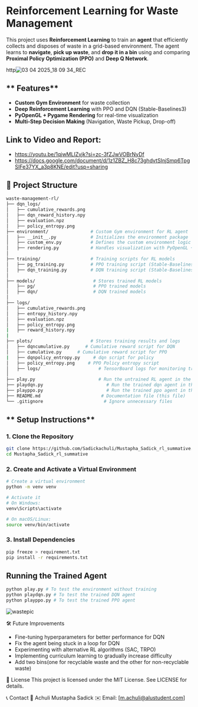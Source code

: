 # **Reinforcement Learning for Waste Management**  

This project uses **Reinforcement Learning** to train an **agent** that efficiently collects and disposes of waste in a grid-based environment. The agent learns to **navigate**, **pick up waste**, and **drop it in a bin** using and comparing **Proximal Policy Optimization (PPO)** and **Deep Q Network**.


http![03 04 2025_18 09 34_REC](https://github.com/user-attachments/assets/541ca14e-e870-42f3-9609-5ca8bdeb2cb1)



## ** Features**
-  **Custom Gym Environment** for waste collection  
-  **Deep Reinforcement Learning** with PPO and DQN (Stable-Baselines3)  
-  **PyOpenGL + Pygame Rendering** for real-time visualization  
-  **Multi-Step Decision Making** (Navigation, Waste Pickup, Drop-off)  

## **Link to Video and Report:**

- https://youtu.be/1qjwMLIZvjk?si=zc-3fZJwVOBrNyDf
- https://docs.google.com/document/d/1z1ZBZ_H8c73ghdvtSInjSmp6TpgSIFe37YX_a3p8KNE/edit?usp=sharing

## **📂 Project Structure**
```bash
waste-management-rl/
├── dqn_logs/                
│   ├── cumulative_rewards.png          
│   ├── dqn_reward_history.npy         
│   ├── evaluation.npz          
│   ├── policy_entropy.png              
├── environment/                # Custom Gym environment for RL agent
│   ├── __init__.py             # Initializes the environment package
│   ├── custom_env.py           # Defines the custom environment logic
│   ├── rendering.py            # Handles visualization with PyOpenGL + Pygame
│
├── training/                   # Training scripts for RL models
│   ├── pg_training.py          # PPO training script (Stable-Baselines3)
│   ├── dqn_training.py         # DQN training script (Stable-Baselines3)
│
├── models/                      # Stores trained RL models
│   ├── pg/                      # PPO trained models
│   ├── dqn/                     # DQN trained models
│
├── logs/                
│   ├── cumulative_rewards.png          
│   ├── entropy_history.npy         
│   ├── evaluation.npz          
│   ├── policy_entropy.png 
|   ├── reward_history.npy 
|
├── plots/                      # Stores training results and logs
│   ├── dqncumulative.py      # Cumulative reward script for DQN
│   ├── cumulative.py      # Cumulative reward script for PPO
|   ├── dqnpolicy_entropy.py     # dqn script for policy
│   ├── policy_entropy.png     # PPO Policy entropy script
│   ├── logs/                      # TensorBoard logs for monitoring training
│
├── play.py                        # Run the untrained RL agent in the environment
├── playdqn.py                        # Run the trained dqn agent in the environment
├── playppo.py                        # Run the trained ppo agent in the environment
├── README.md                       # Documentation file (this file)
└── .gitignore                       # Ignore unnecessary files
```

## ** Setup Instructions**
### **1️. Clone the Repository**
```bash
git clone https://github.com/Sadickachuli/Mustapha_Sadick_rl_summative.git
cd Mustapha_Sadick_rl_summative
```
### **2️. Create and Activate a Virtual Environment**
```bash
# Create a virtual environment
python -m venv venv  

# Activate it
# On Windows:
venv\Scripts\activate  

# On macOS/Linux:
source venv/bin/activate
```
### **3️. Install Dependencies**
```bash
pip freeze > requirement.txt
pip install -r requirements.txt
```

## **Running the Trained Agent**
```bash
python play.py # To test the environment without training
python playdqn.py # To test the trained DQN agent
python playppo.py # To test the trained PPO agent
```

![wastepic](https://github.com/user-attachments/assets/24239635-1157-44d5-a254-ee7d45b8210b)




🛠 Future Improvements
- Fine-tuning hyperparameters for better performance for DQN
- Fix the agent being stuck in a loop for DQN
- Experimenting with alternative RL algorithms (SAC, TRPO)
- Implementing curriculum learning to gradually increase difficulty
- Add two bins(one for recyclable waste and the other for non-recyclable waste)

📜 License
This project is licensed under the MIT License. See LICENSE for details.

📞 Contact
👤 Achuli Mustapha Sadick
✉️ Email: [m.achuli@alustudent.com]


